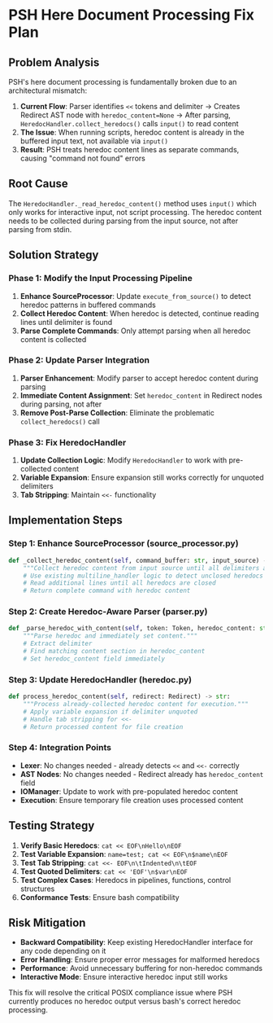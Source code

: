 # PSH Here Document Processing Fix Plan

## Problem Analysis

PSH's here document processing is fundamentally broken due to an architectural mismatch:

1. **Current Flow**: Parser identifies `<<` tokens and delimiter → Creates Redirect AST node with `heredoc_content=None` → After parsing, `HeredocHandler.collect_heredocs()` calls `input()` to read content
2. **The Issue**: When running scripts, heredoc content is already in the buffered input text, not available via `input()` 
3. **Result**: PSH treats heredoc content lines as separate commands, causing "command not found" errors

## Root Cause

The `HeredocHandler._read_heredoc_content()` method uses `input()` which only works for interactive input, not script processing. The heredoc content needs to be collected during parsing from the input source, not after parsing from stdin.

## Solution Strategy

### Phase 1: Modify the Input Processing Pipeline
1. **Enhance SourceProcessor**: Update `execute_from_source()` to detect heredoc patterns in buffered commands
2. **Collect Heredoc Content**: When heredoc is detected, continue reading lines until delimiter is found
3. **Parse Complete Commands**: Only attempt parsing when all heredoc content is collected

### Phase 2: Update Parser Integration  
1. **Parser Enhancement**: Modify parser to accept heredoc content during parsing
2. **Immediate Content Assignment**: Set `heredoc_content` in Redirect nodes during parsing, not after
3. **Remove Post-Parse Collection**: Eliminate the problematic `collect_heredocs()` call

### Phase 3: Fix HeredocHandler
1. **Update Collection Logic**: Modify `HeredocHandler` to work with pre-collected content
2. **Variable Expansion**: Ensure expansion still works correctly for unquoted delimiters
3. **Tab Stripping**: Maintain `<<-` functionality

## Implementation Steps

### Step 1: Enhance SourceProcessor (source_processor.py)
```python
def _collect_heredoc_content(self, command_buffer: str, input_source) -> str:
    """Collect heredoc content from input source until all delimiters are satisfied."""
    # Use existing multiline_handler logic to detect unclosed heredocs
    # Read additional lines until all heredocs are closed
    # Return complete command with heredoc content
```

### Step 2: Create Heredoc-Aware Parser (parser.py) 
```python
def _parse_heredoc_with_content(self, token: Token, heredoc_content: str) -> Redirect:
    """Parse heredoc and immediately set content."""
    # Extract delimiter
    # Find matching content section in heredoc_content
    # Set heredoc_content field immediately
```

### Step 3: Update HeredocHandler (heredoc.py)
```python
def process_heredoc_content(self, redirect: Redirect) -> str:
    """Process already-collected heredoc content for execution."""
    # Apply variable expansion if delimiter unquoted
    # Handle tab stripping for <<-
    # Return processed content for file creation
```

### Step 4: Integration Points
- **Lexer**: No changes needed - already detects `<<` and `<<-` correctly
- **AST Nodes**: No changes needed - Redirect already has `heredoc_content` field  
- **IOManager**: Update to work with pre-populated heredoc content
- **Execution**: Ensure temporary file creation uses processed content

## Testing Strategy

1. **Verify Basic Heredocs**: `cat << EOF\nHello\nEOF`
2. **Test Variable Expansion**: `name=test; cat << EOF\n$name\nEOF`
3. **Test Tab Stripping**: `cat <<- EOF\n\tIndented\n\tEOF`
4. **Test Quoted Delimiters**: `cat << 'EOF'\n$var\nEOF`
5. **Test Complex Cases**: Heredocs in pipelines, functions, control structures
6. **Conformance Tests**: Ensure bash compatibility

## Risk Mitigation

- **Backward Compatibility**: Keep existing HeredocHandler interface for any code depending on it
- **Error Handling**: Ensure proper error messages for malformed heredocs
- **Performance**: Avoid unnecessary buffering for non-heredoc commands
- **Interactive Mode**: Ensure interactive heredoc input still works

This fix will resolve the critical POSIX compliance issue where PSH currently produces no heredoc output versus bash's correct heredoc processing.
